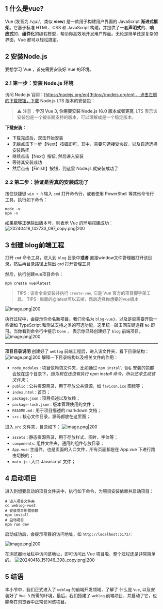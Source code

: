 ## 1 什么是vue?

Vue (发音为 /vjuː/，类似 **view**) 是一款用于构建用户界面的 JavaScript **渐进式框架**。它基于标准 HTML、CSS 和 JavaScript 构建，并提供了一套**声明式**的、**响应式**的、**组件化**的编程模型，帮助你高效地开发用户界面。无论是简单还是复杂的界面，Vue 都可以轻松搞定。
## 2 安装Node.js

要想学习 Vue ，首先需要安装好 Vue 的环境。

### 2.1 第一步：安装 Node.js 环境

访问 Node.js 官网：[https://nodejs.org/en](https://nodejs.org/en) ，点击左侧的下载按钮，下载 Node.js LTS 版本的安装包：

> ⚠️ 注意：**学习 Vue 3, 你需要安装 Node.js 16.0 版本或者更高**, LTS 表示该安装包是一个被长期支持的版本，可以理解成是一个稳定版本。

**下载安装：**
- 下载完成后，双击开始安装
- 无脑点击下一步【Next】按钮即可，其中，需要勾选接受协议，以及自选选择安装路径
- 继续点击【Next】按钮, 然后进入安装
- 等待其安装成功
- 然后点击【Finish】按钮，到这里 Node.js 就安装成功了
### 2.2 第二步：验证是否真的安装成功了

按住快捷键 `win + R` 输入 `cmd` 打开命令行，或者使用 PowerShell 等其他命令行工具，执行如下命令：
```shell
node -v
npm -v
```

如果能够正确输出版本号，则表示 Vue 的环境搭建成功：
![20240418_142733_097_copy.png|200](https://my-obsidian-image.oss-cn-guangzhou.aliyuncs.com/2024/04/994dac2ef220a6bd353ecde0f7a8847c.png)

## 3 创建 blog前端工程

打开 `cmd` 命令工具，进入到 `blog` 目录中**或者** 直接window文件管理器打开该目录，然后再目录路径上输出 `cmd` 打开管理工具

然后，执行创建vue项目命令：
```shell
npm create vue@latest
```

> TIPS : 该命令会安装并执行 `create-vue`, 它是 Vue 官方的项目脚手架工具。
> TIPS : 后面的@latest可以去掉，然后选择你想要的vue版本

![image.png|200](https://my-obsidian-image.oss-cn-guangzhou.aliyuncs.com/2024/04/993656ea80ffce5ef55b3b386360ffe5.png)

执行过程中，会提示你命名新项目，我们命名为 `blog-vue3`，以及是否需要开启一些诸如 TypeScript 和测试支持之类的可选功能，这里统一敲击回车键选择 `No` 即可。当你看到命令行中提示 `Done` ， 表示你已经创建好了 `blog` 前端项目。
![image.png|200](https://my-obsidian-image.oss-cn-guangzhou.aliyuncs.com/2024/04/04a74cd57fd767c69918137df1e9dfe3.png)

---

**项目目录说明**
创建好了 `weblog` 前端工程后，进入该文件夹，看下目录结构：
  ![image.png|200](https://my-obsidian-image.oss-cn-guangzhou.aliyuncs.com/2024/04/02e0bd3a434493804327bd34d42f8a0a.png)
解释一下目录结构以及相关文件的作用：
- `node_modules` : 项目依赖包文件夹，比如通过 `npm install 包名` 安装的包都会放在这个目录下，_因为现在还没有执行 npm install 命令，所以还未生成该文件夹_；
- `public` : 公共资源目录，用于存放公共资源，如 `favicon.ico` 图标等；
- `index.html` : 首页；
- `package.json` : 项目描述以及依赖；
- `package-lock.json` : 版本管理使用的文件；
- `README.md` : 用于项目描述的 markdown 文档；
- `src` : 核心文件目录，源码都放在这里面；

进入 `src` 文件夹，目录如下：
![image.png|200](https://my-obsidian-image.oss-cn-guangzhou.aliyuncs.com/2024/04/ac5ee5542b4940b70dc9774f7ed7c42b.png)

- `assets` : 静态资源目录，用于存放样式、图片、字体等；
- `components`: 组件文件夹，通用的组件存放目录；
- `App.vue`: 主组件，也是页面的入口文件，所有页面都是在 App.vue 下进行路由切换的；
- `main.js` : 入口 Javascript 文件；

## 4 启动项目

进入到想要启动的项目文件夹中，执行如下命令，为项目安装依赖并启动项目：
```shell
# 进入项目文件夹
cd weblog-vue3
# 安装项目所需依赖
npm install
# 启动项目
npm run dev
```

启动成功后，会提示项目的访问地址，如 `http://localhost:5173/`:

![image.png|200](https://my-obsidian-image.oss-cn-guangzhou.aliyuncs.com/2024/04/29f082994cf97d0ed570649487516a8e.png)

在浏览器地址栏中访问该地址，即可访问此 Vue 项目啦，整个过程还是非常简单的。
![20240418_151946_398_copy.png|200](https://my-obsidian-image.oss-cn-guangzhou.aliyuncs.com/2024/04/a2d7572ba7e9982b53dd1530dd2138ee.png)

## 5 结语

本小节中，我们正式进入了 `weblog` 的前端开发领域，了解了 什么是 `Vue`, 以及安装好了 `Vue 3` 所需的环境，最后，我们搭建了 `weblog` 前端项目，并启动了它，也能够在浏览器中正常访问该项目。
